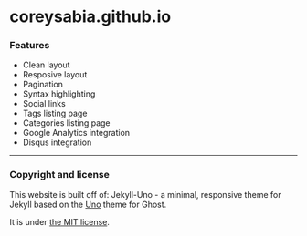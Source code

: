 # coreysabia.github.io

### Features

* Clean layout
* Resposive layout
* Pagination
* Syntax highlighting
* Social links
* Tags listing page
* Categories listing page
* Google Analytics integration
* Disqus integration

---

### Copyright and license
This website is built off of: Jekyll-Uno - a minimal, responsive theme for Jekyll based on the [Uno](https://github.com/daleanthony/Uno) theme for Ghost.

It is under [the MIT license](/LICENSE).